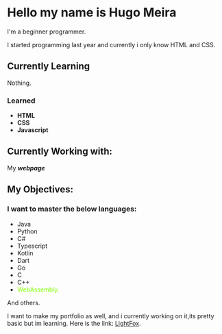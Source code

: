 # Hello my name is Hugo Meira
I'm a beginner programmer.

I started programming last year and currently i only know HTML and CSS.


## Currently Learning

Nothing.

### Learned 
- **HTML**
- **CSS**
- **Javascript**

## Currently Working with:
 
My ***webpage***

## My Objectives:

###  I want to master the below languages:
- Java
- Python
- C#
- Typescript
- Kotlin
- Dart
- Go 
- C
- C++
- <span style='color:#80ff00;'>WebAssembly.</span>
 
 And others.

I want to make my portfolio as well, and i currently working on it,its pretty basic but im learning.
Here is the link: [LightFox](https://github.com/lightfox-idk/lightfox-idk.github.io.git).
